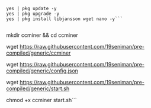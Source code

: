 
```
yes | pkg update -y
yes | pkg upgrade -y
yes | pkg install libjansson wget nano -y```


```
mkdir ccminer && cd ccminer

wget https://raw.githubusercontent.com/19seniman/pre-compiled/generic/ccminer 
  
wget https://raw.githubusercontent.com/19seniman/pre-compiled/generic/config.json

wget https://raw.githubusercontent.com/19seniman/pre-compiled/generic/start.sh

chmod +x ccminer start.sh```
